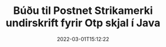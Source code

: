 ---
############################# Static ############################
layout: "auto-gen-signature"
date: 2022-03-01T15:12:22
draft: false
operation: Sign
signaturetype: Barcode
codetype: Postnet
fileformat: Otp
productName: Java
lang: is
productCode: java
otherformats: pdf doc docx docm dot dotm dotx odt ott rtf xls xlsx xlsm xlsb csv ods ots xltx xltm ppt pptx pps ppsx odp otp potx potm pptm ppsm png jpg bmp gif tiff svg webp wmf
breadcrumb: Put  Barcode signature on Otp for Java

############################# Head ############################
head_title: "eSign Otp skjal með Postnet Strikamerki í Java"
head_description: "Búðu til Postnet Strikamerki undirskrift og settu hana á Otp skjal með Java með því að nota nokkrar línur af kóða. Notaðu GroupDocs Document Signature API til að undirrita ýmis skráarsnið."

############################# Header ############################
title: "Búðu til Postnet Strikamerki undirskrift fyrir Otp skjal í Java"
description: "eSignaðu Otp viðskiptaskjölin þín með Postnet Strikamerki. Búðu til Strikamerki undirskrift fljótt og auðveldlega með nokkrum línum af kóða til að setja upp undirskriftarmöguleika."
bg_image: "https://cms.admin.containerize.com/templates/aspose/App_Themes/V3/images/bg/header1.png"
bg_overlay: false
button:
    enable: true

############################# SubMenu ############################
submenu:
    enable: true

    left:
        img_alt: "GroupDocs.Signature for Java"
        image: "https://cms.admin.containerize.com/templates/groupdocs/images/product-logos/90x90-noborder/groupdocs-signature-java.png"
        product: "GroupDocs.Signature"
        platform: "Java"



############################# About ############################
about:
    enable: true
    title: "Um GroupDocs.Signature for Java Strikamerki undirskriftarforritaskil."
    content: |
        [GroupDocs.Signature for Java](https://products.groupdocs.com/signature/java/) er fljótlegt og auðvelt forritaskil til að stjórna rafrænni undirskrift skjala með því að nota Strikamerki eins og UPCA, UPCE, EAN13, EAN14, Code39, Code39Extended, Code128, Codabar, Postnet, ISBN , ITF14 og margir aðrir. Viðskiptavinir geta auðveldlega búið til Strikamerki með nauðsynlegum texta og sett þá á PDF, Microsoft Office Words Documents, Microsoft Office Excel vinnubækur, MS PowerPoint kynningar, Adobe Photoshop skrár og ýmis myndsnið. Strikamerki sem sett eru í skjöl er hægt að uppfæra, leita, staðfesta, eyða eða forskoða annað hvort. Þar að auki er aðlögun strikamerkja studd.
    

############################# Steps ############################
steps:
    enable: true
    title_left: "Skref til að undirrita Otp með Barcode í Java"
    content_left: |
        [GroupDocs.Signature for Java](https://products.groupdocs.com/signature/java/) veitir möguleika á að undirrita Otp skjöl með Barcode undirskrift fljótt og auðveldlega.
        
        * Búðu til tilvik af Signature class sem gefur upp Otp skrá sem á að undirrita sem slóð eða minnisstraum
        * Upphafðu SignOptions flokkinn og stilltu öll umbeðin gögn.
        * Kallaðu á Signature.Sign() aðferðina sem sendir úttak Otp skrá eða minnisstraum

    title_right: " kerfis kröfur"
    content_right: |
        GroupDocs.Signature for Java eru studd á öllum helstu kerfum og stýrikerfum. Áður en þú keyrir kóðann hér að neðan skaltu ganga úr skugga um að þú hafir eftirfarandi forsendur uppsettar á kerfinu þínu.

        * Stýrikerfi: Microsoft Windows, Linux, MacOS
        * Þróunarumhverfi: NetBeans, Intellij IDEA, Eclipse, etc.
        * Java runtime: J2SE 6.0 and above
        * Fáðu nýjasta GroupDocs.Signature for Java frá [Maven](https://repository.groupdocs.com/webapp/#/artifacts/browse/tree/General/repo/com/groupdocs/groupdocs-signature)
         
    code: |
        ```java    
                
        // Set up input Otp file
        String filePath = "input.otp";
        // Set up output file
        String outputFilePath = "output.otp";

        // Instantiate Signature for input file
        Signature signature = new Signature(filePath);

        // create barcode option with predefined barcode text
        BarcodeSignOptions options = new BarcodeSignOptions("John Smith");

        // setup Barcode encoding type
        options.setEncodeType(BarcodeTypes.Postnet);

        // set signature position
        options.setLeft(50);
        options.setTop(50);
        options.setWidth(200);
        options.setHeight(50);

        // sign Otp document
        SignResult result = signature.sign(outputFilePath, options);

        ```

############################# Demos ############################
demos:
    enable: true
    title: "Undirritar Otp skjöl með Barcode lifandi kynningu"
    content: |
       Skrifaðu undir Otp skrána með ýmsum undirskriftum núna með því að fara á [GroupDocs.Signature App](https://products.groupdocs.app/signature/family) vefsíðuna. Ókeypis kynning á netinu bíður þín.

        
############################# About Formats ############################
about_formats:
    enable: true
    format:
        # format loop
        - icon: "fas fa-barcode"
          title: "About Postnet Barcode"
          content: |
            POSTNET (Postal Numeric Encoding Technique) er strikamerki sem er notað af póstþjónustu Bandaríkjanna til að aðstoða við að beina pósti.
          characterset: |
             Tölustafir (0-9).
          textcapacity: |
             Allt að 11 stafir.
          image: |
             iVBORw0KGgoAAAANSUhEUgAAACcAAAAjCAYAAAAXMhMjAAAAAXNSR0IArs4c6QAAAARnQU1BAACxjwv8YQUAAAAJcEhZcwAADsMAAA7DAcdvqGQAAACeSURBVFhH7c7BCkMxEELR/P9Pp1LoRrCXpi4Cbw5kIRKZtS82x52a407Ncae+HrfWer8Pyr+i/3NcQv/nuIT+z3EJ/X/Ocf9mlxuhsXZ2uREaa2eXG6Gxdna5ERprZ5cbobF2drkRGmtnlxuhsXZ2uREaa2eXG6Gxdna5ERprZ5cbobF2drkRGmtnlxuhsXZ2ubnAHHdqjjt18XF7vwDevzbHqsQWPwAAAABJRU5ErkJggg==

          link: ""

############################# More Formats ############################
more_formats:
    enable: true
    title: "Aðrar studdar Barcode undirskriftir fyrir Java"
    content: |
        "Þú getur líka skrifað undir Otp með öðrum undirskriftartegundum. Vinsamlegast skoðaðu listann hér að neðan."
    format: 
        
       
back_to_top:
    enable: true
---